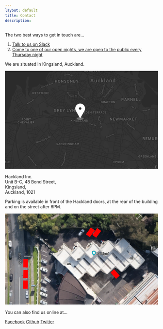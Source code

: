 ```yaml
---
layout: default
title: Contact
description: 
---
```


The two best ways to get in touch are...

1. [Talk to us on Slack](https://join.slack.com/hakland/shared_invite/MTkwOTk4MDI5NjUwLTE0OTYzMDE0NDYtNGNmMDMxZGUxNw)
2. [Come to one of our open nights, we are open to the public every Thursday night](https://www.facebook.com/pg/AuckHackspace/events/)

We are situated in Kingsland, Auckland.

<div class="tool">
<img class="tool-pic" src="/public/images/map.png"/>
    <div class="tool-description">
        <p>
            Hackland Inc. <br>
            Unit B-C, 48 Bond Street,<br>
            Kingsland,<br>
            Auckland, 1021
        </p>
    </div>
</div>

Parking is available in front of the Hackland doors, at the rear of the building and on the street after 6PM.

<img class="tool-pic" src="/public/images/parking.png"/>


You can also find us online at...

<div class="links">
    <a class="button" href="https://facebook.com/AuckHackspace/"><i class="fa fa-facebook fa-fw"></i> Facebook</a>
    <a class="button" href="https://github.com/HakLand/"><i class="fa fa-github fa-fw"></i> Github</a>
    <a class="button" href="https://twitter.com/AKL_Hackspace/"><i class="fa fa-twitter fa-fw"></i> Twitter</a>
</div>


